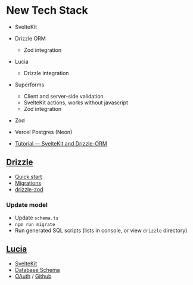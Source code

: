 # New Tech Stack

- SvelteKit
- Drizzle ORM
  - Zod integration
- Lucia
  - Drizzle integration
- Superforms
  - Client and server-side validation
  - SvelteKit actions, works without javascript
  - Zod integration
- Zod
- Vercel Postgres (Neon)

- [Tutorial — SvelteKit and Drizzle-ORM](https://blog.robino.dev/posts/drizzle-svelte)

## [Drizzle](https://github.com/drizzle-team/drizzle-orm)

- [Quick start](https://orm.drizzle.team/docs/quick-start)
- [Migrations](https://github.com/drizzle-team/drizzle-kit-mirror)
- [drizzle-zod](https://github.com/drizzle-team/drizzle-orm/blob/main/drizzle-zod)

### Update model

- Update `schema.ts`
- `npm run migrate`
- Run generated SQL scripts (lists in console, or view `drizzle` directory)

## [Lucia](https://lucia-auth.com/)

- [SvelteKit](https://lucia-auth.com/adapters/drizzle?sveltekit)
- [Database Schema](https://lucia-auth.com/adapters/postgresql#database-schem)
- [OAuth](https://lucia-auth.com/oauth/start-here/getting-started) / [Github](https://lucia-auth.com/oauth/providers/github)
